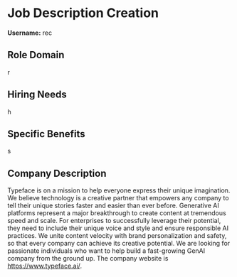 
# Job Description Creation

**Username:** rec

## Role Domain
r

## Hiring Needs
h

## Specific Benefits
s

## Company Description
Typeface is on a mission to help everyone express their unique imagination. We believe technology is a creative partner that empowers any company to tell their unique stories faster and easier than ever before. Generative AI platforms represent a major breakthrough to create content at tremendous speed and scale. For enterprises to successfully leverage their potential, they need to include their unique voice and style and ensure responsible AI practices. We unite content velocity with brand personalization and safety, so that every company can achieve its creative potential. We are looking for passionate individuals who want to help build a fast-growing GenAI company from the ground up. The company website is https://www.typeface.ai/.
